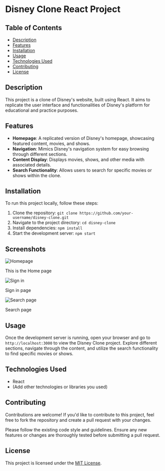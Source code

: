 # Disney Clone React Project

## Table of Contents
- [Description](#description)
- [Features](#features)
- [Installation](#installation)
- [Usage](#usage)
- [Technologies Used](#technologies-used)
- [Contributing](#contributing)
- [License](#license)

## Description
This project is a clone of Disney's website, built using React. It aims to replicate the user interface and functionalities of Disney's platform for educational and practice purposes.

## Features
- **Homepage**: A replicated version of Disney's homepage, showcasing featured content, movies, and shows.
- **Navigation**: Mimics Disney's navigation system for easy browsing through different sections.
- **Content Display**: Displays movies, shows, and other media with associated details.
- **Search Functionality**: Allows users to search for specific movies or shows within the clone.

## Installation
To run this project locally, follow these steps:
1. Clone the repository: `git clone https://github.com/your-username/disney-clone.git`
2. Navigate to the project directory: `cd disney-clone`
3. Install dependencies: `npm install`
4. Start the development server: `npm start`

## Screenshots

![Homepage](https://github.com/sai-kumar0/Disney-Hotstar_Clone/assets/129689787/bfda5ad7-70db-4a17-9f5e-56925c240c89)

This is the Home page

![Sign in](https://github.com/sai-kumar0/Disney-Hotstar_Clone/assets/129689787/587d5184-03fd-4d6b-80bb-68da124bedf9)

Sign in page


![Search page](https://github.com/sai-kumar0/Disney-Hotstar_Clone/assets/129689787/7f3c9cdf-62c5-4481-a0a7-a78de3aba087)

Search page

## Usage
Once the development server is running, open your browser and go to `http://localhost:3000` to view the Disney Clone project. Explore different sections, navigate through the content, and utilize the search functionality to find specific movies or shows.

## Technologies Used
- React
- (Add other technologies or libraries you used)

## Contributing
Contributions are welcome! If you'd like to contribute to this project, feel free to fork the repository and create a pull request with your changes.

Please follow the existing code style and guidelines. Ensure any new features or changes are thoroughly tested before submitting a pull request.

## License
This project is licensed under the [MIT License](LICENSE).

